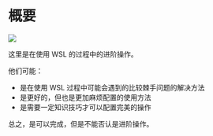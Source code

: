 # 概要

![](https://i.loli.net/2019/05/13/5cd96b8cdc55749567.png)

这里是在使用 WSL 的过程中的进阶操作。

他们可能：

- 是在使用 WSL 过程中可能会遇到的比较棘手问题的解决方法
- 是更好的，但也是更加麻烦配置的使用方法
- 是需要一定知识技巧才可以配置完美的操作

总之，是可以完成，但是不能否认是进阶操作。
